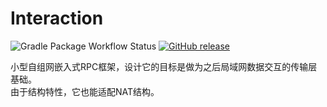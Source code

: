 # Interaction

![Gradle Package Workflow Status](https://github.com/kenRouKoro/Interaction/actions/workflows/gradle-publish.yml/badge.svg)
[![GitHub release](https://img.shields.io/github/release/kenRouKoro/Interaction.svg)](https://GitHub.com/kenRouKoro/Interaction/releases/)



小型自组网嵌入式RPC框架，设计它的目标是做为之后局域网数据交互的传输层基础。  
由于结构特性，它也能适配NAT结构。
